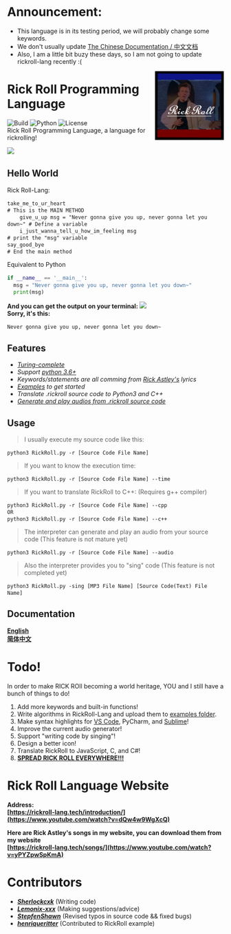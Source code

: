 # Announcement:
- This language is in its testing period, we will probably change some keywords.
- We don't usually update [The Chinese Documentation / 中文文档](https://github.com/Rick-Lang/rickroll-lang/blob/main/doc-Ch.md)
- Also, I am a little bit buzy these days, so I am not going to update rickroll-lang recently :(

<img src="img/ico1.jpg" align="right" width="160" height="160"/>

# Rick Roll Programming Language

![Build](https://img.shields.io/badge/Build-passing-orange?style=for-the-badge&logo=appveyor)
![Python](https://img.shields.io/badge/Python-3.6%2B-brightgreen?style=for-the-badge&logo=appveyor)
![License](https://img.shields.io/badge/License-MIT-red?style=for-the-badge&logo=appveyor)
<br>
Rick Roll Programming Language, a language for rickrolling!
<br>

![](https://repository-images.githubusercontent.com/367934588/4a27ae00-b73b-11eb-801b-36dd1756dc93)

## Hello World
Rick Roll-Lang:
```
take_me_to_ur_heart                                                      # This is the MAIN METHOD
    give_u_up msg = "Never gonna give you up, never gonna let you down~" # Define a variable
    i_just_wanna_tell_u_how_im_feeling msg                               # print the "msg" variable
say_good_bye                                                             # End the main method
```
Equivalent to Python
```python
if __name__ == '__main__':
  msg = "Never gonna give you up, never gonna let you down~"
  print(msg)

```

**And you can get the output on your terminal:**
![](https://preview.redd.it/w2n81iqx37p51.gif?format=png8&s=a5619fa00938c2aa817496ddd9eceda8a727324c)
<br>
**Sorry, it's this:**
```
Never gonna give you up, never gonna let you down~
```

## Features
- *[Turing-complete](https://en.wikipedia.org/wiki/Turing_completeness)*
- *Support [python 3.6+](https://www.python.org/downloads/release/python-3510/)*
- *Keywords/statements are all comming from [Rick Astley's](https://en.wikipedia.org/wiki/Rick_Astley) lyrics*
- *[Examples](https://github.com/Rick-Lang/rickroll-lang/tree/main/examples) to get started*
- *Translate .rickroll source code to Python3 and C++*
- *[Generate and play audios from .rickroll source code]()*

## Usage
> I usually execute my source code like this:
```
python3 RickRoll.py -r [Source Code File Name]
```
> If you want to know the execution time:
```
python3 RickRoll.py -r [Source Code File Name] --time
```
> If you want to translate RickRoll to C++: (Requires g++ compiler)
```
python3 RickRoll.py -r [Source Code File Name] --cpp
OR
python3 RickRoll.py -r [Source Code File Name] --c++
```
> The interpreter can generate and play an audio from your source code (This feature is not mature yet)
```
python3 RickRoll.py -r [Source Code File Name] --audio
```
> Also the interpreter provides you to "sing" code (This feature is not completed yet)
```
python3 RickRoll.py -sing [MP3 File Name] [Source Code(Text) File Name]
```

## Documentation
**[English](https://github.com/Rick-Lang/rickroll-lang/blob/main/doc.md)**
<br>
**[简体中文](https://github.com/Rick-Lang/rickroll-lang/blob/main/doc-Ch.md)**

# Todo!
In order to make RICK ROll becoming a world heritage, YOU and I still have a bunch of things to do!
1. Add more keywords and built-in functions!
2. Write algorithms in RickRoll-Lang and upload them to [examples folder](examples).
3. Make syntax highlights for [VS Code](https://code.visualstudio.com/api/language-extensions/syntax-highlight-guide), PyCharm, and [Sublime](https://www.sublimetext.com/docs/syntax.html)!
4. Improve the current audio generator!
5. Support "writing code by singing"!
6. Design a better icon!
7. Translate RickRoll to JavaScript, C, and C#!
8. [**SPREAD RICK ROLL EVERYWHERE!!!**](https://www.youtube.com/watch?v=dQw4w9WgXcQ)

# Rick Roll Language Website
**Address:**
<br>
**[https://rickroll-lang.tech/introduction/](https://www.youtube.com/watch?v=dQw4w9WgXcQ)**

**Here are Rick Astley's songs in my website, you can download them from my website**
<br>
**[https://rickroll-lang.tech/songs/](https://www.youtube.com/watch?v=yPYZpwSpKmA)**

# Contributors
- _**[Sherlockcxk](https://github.com/Sherlockcxk)**_   (Writing code)
- _**[Lemonix-xxx](https://github.com/Lemonix-xxx)**_   (Making suggestions/advice)
- _**[StepfenShawn](https://github.com/StepfenShawn)**_  (Revised typos in source code && fixed bugs)
- _**[henriqueritter](https://github.com/henriqueritter)**_   (Contributed to RickRoll example)
